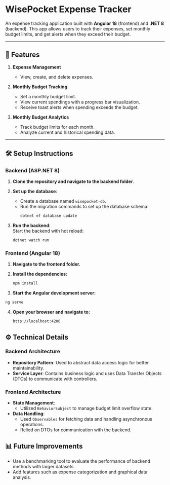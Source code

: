 # WisePocket Expense Tracker

An expense tracking application built with **Angular 18** (frontend) and **.NET 8** (backend). This app allows users to track their expenses, set monthly budget limits, and get alerts when they exceed their budget.

---

## 🚀 Features

1. **Expense Management**  
   - View, create, and delete expenses.
   
2. **Monthly Budget Tracking**  
   - Set a monthly budget limit.
   - View current spendings with a progress bar visualization.
   - Receive toast alerts when spending exceeds the budget.

3. **Monthly Budget Analytics**  
   - Track budget limits for each month.
   - Analyze current and historical spending data.

---

## 🛠 Setup Instructions

### Backend (ASP.NET 8)

1. **Clone the repository and navigate to the backend folder**.  
2. **Set up the database**:  
   - Create a database named `wisepocket-db`.
   - Run the migration commands to set up the database schema:  
     ```bash
     dotnet ef database update
     ```

3. **Run the backend**:  
   Start the backend with hot reload:  
   ```bash
   dotnet watch run
   ```
### Frontend (Angular 18)

1. **Navigate to the frontend folder.**

2. **Install the dependencies:**

   ```bash
   npm install
   ```
3. **Start the Angular development server:**

  ```bash
  ng serve
  ```
4. **Open your browser and navigate to:**

     ```bash
     http://localhost:4200
     ```
## ⚙️ Technical Details

### Backend Architecture
- **Repository Pattern**: Used to abstract data access logic for better maintainability.
- **Service Layer**: Contains business logic and uses Data Transfer Objects (DTOs) to communicate with controllers.

### Frontend Architecture
- **State Management**:
  - Utilized `BehaviorSubject` to manage budget limit overflow state.
- **Data Handling**:
  - Used `Observables` for fetching data and handling asynchronous operations.
  - Relied on DTOs for communication with the backend.

## 📊 Future Improvements
- Use a benchmarking tool to evaluate the performance of backend methods with larger datasets.
- Add features such as expense categorization and graphical data analysis.

